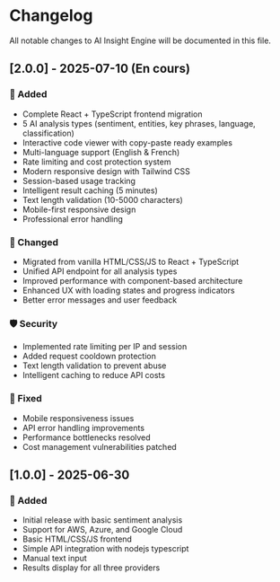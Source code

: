 # Changelog

All notable changes to AI Insight Engine will be documented in this file.

## [2.0.0] - 2025-07-10 (En cours)

### 🎉 Added
- Complete React + TypeScript frontend migration
- 5 AI analysis types (sentiment, entities, key phrases, language, classification)
- Interactive code viewer with copy-paste ready examples
- Multi-language support (English & French)
- Rate limiting and cost protection system
- Modern responsive design with Tailwind CSS
- Session-based usage tracking
- Intelligent result caching (5 minutes)
- Text length validation (10-5000 characters)
- Mobile-first responsive design
- Professional error handling

### 🔄 Changed
- Migrated from vanilla HTML/CSS/JS to React + TypeScript
- Unified API endpoint for all analysis types
- Improved performance with component-based architecture
- Enhanced UX with loading states and progress indicators
- Better error messages and user feedback

### 🛡️ Security
- Implemented rate limiting per IP and session
- Added request cooldown protection
- Text length validation to prevent abuse
- Intelligent caching to reduce API costs

### 🐛 Fixed
- Mobile responsiveness issues
- API error handling improvements
- Performance bottlenecks resolved
- Cost management vulnerabilities patched

## [1.0.0] - 2025-06-30

### 🎉 Added
- Initial release with basic sentiment analysis
- Support for AWS, Azure, and Google Cloud
- Basic HTML/CSS/JS frontend
- Simple API integration with nodejs typescript
- Manual text input
- Results display for all three providers